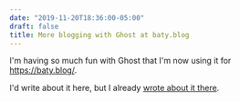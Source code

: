 ```yaml
---
date: "2019-11-20T18:36:00-05:00"
draft: false
title: More blogging with Ghost at baty.blog
---
```


I'm having so much fun with Ghost that I'm now using it for <https://baty.blog/>.

I'd write about it here, but I already [wrote about it there](https://baty.blog/2019/adding-a-second-ghost-site/).
